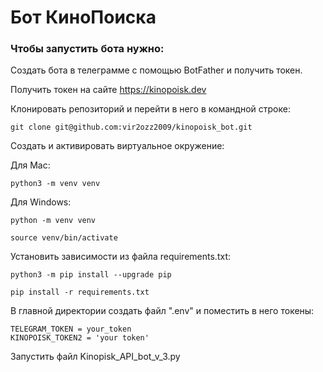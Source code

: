 # Бот КиноПоиска

### Чтобы запустить бота нужно:

Создать бота в телеграмме с помощью BotFather и получить токен.

Получить токен на сайте https://kinopoisk.dev

Клонировать репозиторий и перейти в него в командной строке:

```
git clone git@github.com:vir2ozz2009/kinopoisk_bot.git
```

Cоздать и активировать виртуальное окружение:

Для Mac:
```
python3 -m venv venv
```

Для Windows:
```
python -m venv venv
```

```
source venv/bin/activate
```

Установить зависимости из файла requirements.txt:

```
python3 -m pip install --upgrade pip
```

```
pip install -r requirements.txt
```

В главной директории создать файл ".env" и поместить в него токены:

```
TELEGRAM_TOKEN = your_token
KINOPOISK_TOKEN2 = 'your token'
```

Запустить файл Kinopisk_API_bot_v_3.py
